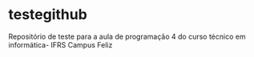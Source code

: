 # testegithub
Repositório de teste para a aula de programação 4 do curso técnico em informática- IFRS Campus Feliz
